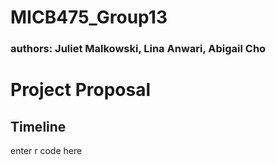 # MICB475_Group13
### authors: Juliet Malkowski, Lina Anwari, Abigail Cho

# Project Proposal

## Timeline
enter r code here